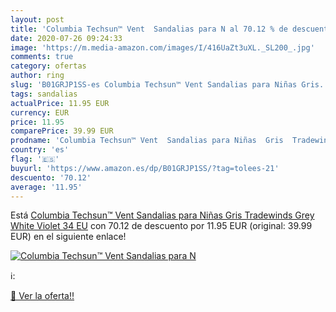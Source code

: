 ```yaml
---
layout: post
title: 'Columbia Techsun™ Vent  Sandalias para N al 70.12 % de descuento'
date: 2020-07-26 09:24:33
image: 'https://m.media-amazon.com/images/I/416UaZt3uXL._SL200_.jpg'
comments: true
category: ofertas
author: ring
slug: 'B01GRJP1SS-es Columbia Techsun™ Vent Sandalias para Niñas Gris...'
tags: sandalias
actualPrice: 11.95 EUR
currency: EUR
price: 11.95
comparePrice: 39.99 EUR
prodname: 'Columbia Techsun™ Vent  Sandalias para Niñas  Gris  Tradewinds Grey  White Violet   34 EU'
country: 'es'
flag: '🇪🇸'
buyurl: 'https://www.amazon.es/dp/B01GRJP1SS/?tag=tolees-21'
descuento: '70.12'
average: '11.95'
---
```


Está [Columbia Techsun™ Vent  Sandalias para Niñas  Gris  Tradewinds Grey  White Violet   34 EU](https://www.amazon.es/dp/B01GRJP1SS/?tag=tolees-21) con 70.12 de descuento por 11.95 EUR (original: 39.99 EUR) en el siguiente enlace!

[![Columbia Techsun™ Vent  Sandalias para N](https://m.media-amazon.com/images/I/416UaZt3uXL._SL200_.jpg)](https://www.amazon.es/dp/B01GRJP1SS/?tag=tolees-21)

ℹ️:


[🛒 Ver la oferta!!](https://www.amazon.es/dp/B01GRJP1SS/?tag=tolees-21)
